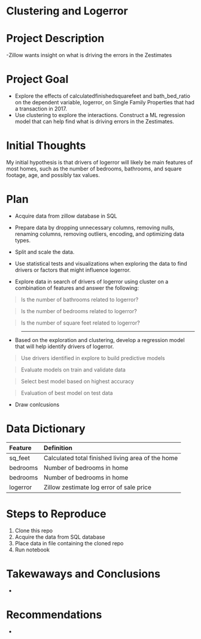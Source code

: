 # Clustering and Logerror
#  
# Project Description
-Zillow wants insight on what is driving the errors in the Zestimates

# Project Goal
- Explore the effects of calculatedfinishedsquarefeet and bath_bed_ratio on the dependent variable, logerror, on Single Family Properties that had a transaction in 2017.
- Use clustering to explore the interactions.  Construct a ML regression model that can help find what is driving errors in the Zestimates.

# Initial Thoughts
My initial hypothesis is that drivers of logerror will likely be main features of most homes, such as the number of bedrooms, bathrooms, and square footage, age, and possibly tax values.

# Plan

- Acquire data from zillow database in SQL

- Prepare data by dropping unnecessary columns, removing nulls, renaming columns, removing outliers, encoding, and optimizing data types.

- Split and scale the data.

- Use statistical tests and visualizations when exploring the data to find drivers or factors that might influence logerror.
 
- Explore data in search of drivers of logerror using cluster on a combination of features and answer the following:

> Is the number of bathrooms related to logerror?

> Is the number of bedrooms related to logerror?

> Is the number of square feet related to logerror?

> *******

- Based on the exploration and clustering, develop a regression model that will help identify drivers of logerror.

> Use drivers identified in explore to build predictive models

> Evaluate models on train and validate data

> Select best model based on highest accuracy

> Evaluation of best model on test data

- Draw conlcusions

# Data Dictionary

| Feature | Definition |
| :- | :- |
| sq_feet	| Calculated total finished living area of the home |
| bedrooms |  Number of bedrooms in home |
| bedrooms |  Number of bedrooms in home |
| logerror | Zillow zestimate log error of sale price |


# Steps to Reproduce
1. Clone this repo
2. Acquire the data from SQL database
3. Place data in file containing the cloned repo
4. Run notebook

# Takewaways and Conclusions

- 
# Recommendations

- 
